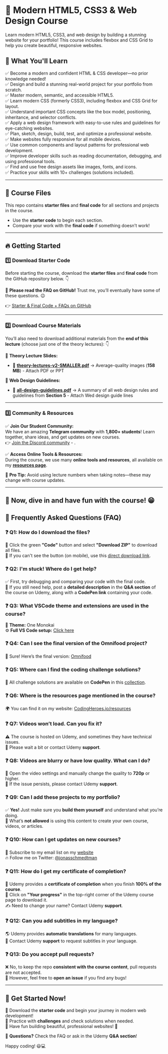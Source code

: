 # 🚀 Modern HTML5, CSS3 & Web Design Course  

Learn modern HTML5, CSS3, and web design by building a stunning website for your portfolio! This course includes flexbox and CSS Grid to help you create beautiful, responsive websites.  

## 📌 What You'll Learn  

✅ Become a modern and confident HTML & CSS developer—no prior knowledge needed!  
✅ Design and build a stunning real-world project for your portfolio from scratch.  
✅ Master modern, semantic, and accessible HTML5.  
✅ Learn modern CSS (formerly CSS3), including flexbox and CSS Grid for layout.  
✅ Understand important CSS concepts like the box model, positioning, inheritance, and selector conflicts.  
✅ Apply a web design framework with easy-to-use rules and guidelines for eye-catching websites.  
✅ Plan, sketch, design, build, test, and optimize a professional website.  
✅ Make websites fully responsive for all mobile devices.  
✅ Use common components and layout patterns for professional web development.  
✅ Improve developer skills such as reading documentation, debugging, and using professional tools.  
✅ Find and use free design assets like images, fonts, and icons.  
✅ Practice your skills with 10+ challenges (solutions included).  

---

## 📂 Course Files  

This repo contains **starter files** and **final code** for all sections and projects in the course.  

- Use the **starter code** to begin each section.  
- Compare your work with the **final code** if something doesn’t work!  

---
## 🔥 Getting Started  

### 1️⃣ Download Starter Code  
Before starting the course, download the **starter files** and **final code** from the GitHub repository below. 👇  

🚨 **Please read the FAQ on GitHub!** Trust me, you’ll eventually have some of these questions. 😉  

👉 [Starter & Final Code + FAQs on GitHub](#)  

---

### 2️⃣ Download Course Materials  
You’ll also need to download additional materials from the **end of this lecture** (choose just one of the theory lectures): 👇  

📌 **Theory Lecture Slides:**  
- 📄 **[theory-lectures-v2-SMALLER.pdf](#)** → Average-quality images (**158 MB**)  - Attach PDF or PPT

📌 **Web Design Guidelines:**  
- 📄 **[all-design-guidelines.pdf](#)** → A summary of all web design rules and guidelines from **Section 5**  - Attach Wed design guide lines

---

### 3️⃣ Community & Resources  
✅ **Join Our Student Community:**  
We have an amazing **Telegram community** with **1,800+ students**! Learn together, share ideas, and get updates on new courses.   
👉 [Join the Discord community](#) - **[](https://t.me/codewithkg)**. 

✅ **Access Online Tools & Resources:**  
During the course, we use many **online tools and resources**, all available on my **[resources page](https://codingheroes.io/resources)**.  

👋 **Pro Tip:** Avoid using lecture numbers when taking notes—these may change with course updates.  

---

🎉 **Now, dive in and have fun with the course!** 😁 
---

## 📢 Frequently Asked Questions (FAQ)  

### ❓ Q1: How do I download the files?  
📌 Click the green **"Code"** button and select **"Download ZIP"** to download all files.  
🔗 If you can't see the button (on mobile), use this [direct download link](#).  

### ❓ Q2: I'm stuck! Where do I get help?  
✅ First, try debugging and comparing your code with the final code.  
📌 If you still need help, post a **detailed description** in the **Q&A section** of the course on Udemy, along with a **CodePen link** containing your code.  

### ❓ Q3: What VSCode theme and extensions are used in the course?  
🎨 **Theme:** One Monokai  
⚙️ **Full VS Code setup:** [Click here](#)  

### ❓ Q4: Can I see the final version of the Omnifood project?  
🚀 Sure! Here’s the final version: [Omnifood](#)  

### ❓ Q5: Where can I find the coding challenge solutions?  
📝 All challenge solutions are available on **CodePen** in this [collection](#).  

### ❓ Q6: Where is the resources page mentioned in the course?  
🌍 You can find it on my website: [CodingHeroes.io/resources](https://codingheroes.io/resources)  

### ❓ Q7: Videos won’t load. Can you fix it?  
⚠️ The course is hosted on Udemy, and sometimes they have technical issues.  
📌 Please wait a bit or contact Udemy **support**.  

### ❓ Q8: Videos are blurry or have low quality. What can I do?  
📌 Open the video settings and manually change the quality to **720p** or higher.  
📌 If the issue persists, please contact Udemy **support**.  

### ❓ Q9: Can I add these projects to my portfolio?  
✅ **Yes!** Just make sure you **build them yourself** and understand what you’re doing.  
🚫 What’s **not allowed** is using this content to create your own course, videos, or articles.  

### ❓ Q10: How can I get updates on new courses?  
📩 Subscribe to my email list on my [website](https://codingheroes.io)  
🔥 Follow me on Twitter: [@jonasschmedtman](https://twitter.com/jonasschmedtman)  

### ❓ Q11: How do I get my certificate of completion?  
📜 Udemy provides a **certificate of completion** when you finish **100% of the course**.  
📌 Click on **"Your progress"** in the top-right corner of the Udemy course page to download it.  
✍️ Need to change your name? Contact Udemy **support**.  

### ❓ Q12: Can you add subtitles in my language?  
🌎 Udemy provides **automatic translations** for many languages.  
📌 Contact Udemy **support** to request subtitles in your language.  

### ❓ Q13: Do you accept pull requests?  
❌ No, to keep the repo **consistent with the course content**, pull requests are not accepted.  
📌 However, feel free to **open an issue** if you find any bugs!  

---

## 🎯 Get Started Now!  

🔹 Download the **starter code** and begin your journey in modern web development!  
🔹 Practice with **challenges** and check solutions when needed.  
🔹 Have fun building beautiful, professional websites! 🚀  

📩 **Questions?** Check the FAQ or ask in the Udemy **Q&A section**!  

Happy coding! 😃💻
